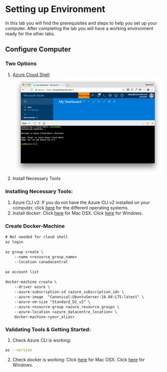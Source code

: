 Setting up Environment
========================================
In this lab you will find the prerequisites and steps to help you set up your computer. After completing the lab you will have a working environment ready for the other labs.

Configure Computer
-----------------------

### Two Options
1. [Azure Cloud Shell](https://docs.microsoft.com/en-us/azure/cloud-shell/overview)
![](../../images/cloud_shell.png)
2. Install Necessary Tools

### Installing Necessary Tools:
1. Azure CLI v2: If you do not have the Azure CLI v2 installed on your computer, click [here](https://docs.microsoft.com/en-us/cli/azure/install-azure-cli) for the different operating systems.
2. Install docker: Click [here](https://docs.docker.com/docker-for-mac/install/) for Mac OSX. Click [here](https://docs.docker.com/docker-for-windows/install/) for Windows.

### Create Docker-Machine

```
# Not needed for cloud shell
az login

az group create \
    --name <resource_group_name>
    --location canadacentral 

az account list

docker-machine create \
    --driver azure \
    --azure-subscription-id <azure_subscription_id> \
    --azure-image  "Canonical:UbuntuServer:16.04-LTS:latest" \
    --azure-vm-size "Standard_D2_v2" \
    --azure-resource-group <azure_resource_group> \
    --azure-location <azure_datacentre_location> \
    docker-machine-<your_alias>
```

### Validating Tools & Getting Started:
1. Check Azure CLI is working:
```bash
az --version
```
2. Check docker is working: Click [here](https://docs.docker.com/docker-for-mac/) for Mac OSX. Click [here](https://docs.docker.com/docker-for-windows/) for Windows.